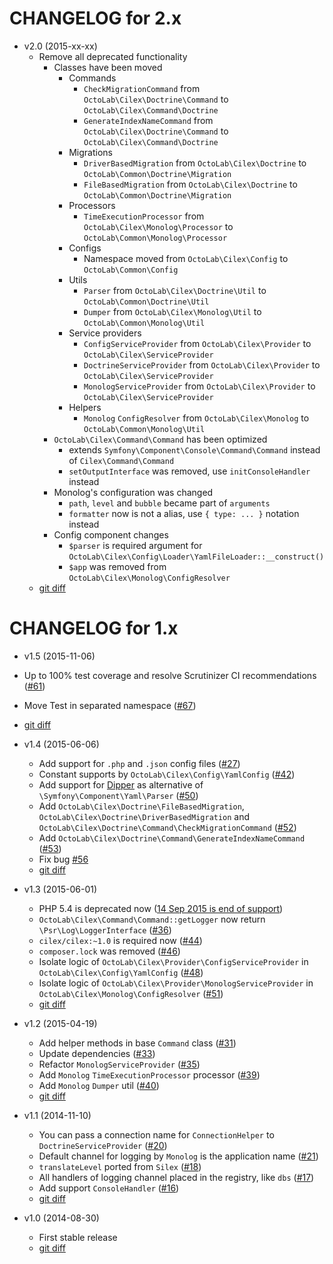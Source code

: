 CHANGELOG for 2.x
=================

* v2.0 (2015-xx-xx)
  * Remove all deprecated functionality
    * Classes have been moved
      * Commands
        * `CheckMigrationCommand` from `OctoLab\Cilex\Doctrine\Command` to `OctoLab\Cilex\Command\Doctrine`
        * `GenerateIndexNameCommand` from `OctoLab\Cilex\Doctrine\Command` to `OctoLab\Cilex\Command\Doctrine`
      * Migrations
        * `DriverBasedMigration` from `OctoLab\Cilex\Doctrine` to `OctoLab\Common\Doctrine\Migration`
        * `FileBasedMigration` from `OctoLab\Cilex\Doctrine` to `OctoLab\Common\Doctrine\Migration`
      * Processors
        * `TimeExecutionProcessor` from `OctoLab\Cilex\Monolog\Processor` to `OctoLab\Common\Monolog\Processor`
      * Configs
        * Namespace moved from `OctoLab\Cilex\Config` to `OctoLab\Common\Config`
      * Utils
        * `Parser` from `OctoLab\Cilex\Doctrine\Util` to `OctoLab\Common\Doctrine\Util`
        * `Dumper` from `OctoLab\Cilex\Monolog\Util` to `OctoLab\Common\Monolog\Util`
      * Service providers
        * `ConfigServiceProvider` from `OctoLab\Cilex\Provider` to `OctoLab\Cilex\ServiceProvider`
        * `DoctrineServiceProvider` from `OctoLab\Cilex\Provider` to `OctoLab\Cilex\ServiceProvider`
        * `MonologServiceProvider` from `OctoLab\Cilex\Provider` to `OctoLab\Cilex\ServiceProvider`
      * Helpers
        * `Monolog` `ConfigResolver` from `OctoLab\Cilex\Monolog` to `OctoLab\Common\Monolog\Util`
    * `OctoLab\Cilex\Command\Command` has been optimized
      * extends `Symfony\Component\Console\Command\Command` instead of `Cilex\Command\Command`
      * `setOutputInterface` was removed, use `initConsoleHandler` instead
    * Monolog's configuration was changed
      * `path`, `level` and `bubble` became part of `arguments`
      * `formatter` now is not a alias, use `{ type: ... }` notation instead
    * Config component changes
      * `$parser` is required argument for `OctoLab\Cilex\Config\Loader\YamlFileLoader::__construct()`
      * `$app` was removed from `OctoLab\Cilex\Monolog\ConfigResolver`
  * [git diff](../../compare/1.x...master)

CHANGELOG for 1.x
=================

* v1.5 (2015-11-06)

 * Up to 100% test coverage and resolve Scrutinizer CI recommendations ([#61](../../issues/61))
 * Move Test in separated namespace ([#67](../../issue/67))
 * [git diff](../../compare/v1.4.3...v1.5.1)

* v1.4 (2015-06-06)

  * Add support for `.php` and `.json` config files ([#27](../../issues/27))
  * Constant supports by `OctoLab\Cilex\Config\YamlConfig` ([#42](../../issues/42))
  * Add support for [Dipper](https://github.com/secondparty/dipper) as alternative of `\Symfony\Component\Yaml\Parser`
  ([#50](../../issues/50))
  * Add `OctoLab\Cilex\Doctrine\FileBasedMigration`, `OctoLab\Cilex\Doctrine\DriverBasedMigration` and
  `OctoLab\Cilex\Doctrine\Command\CheckMigrationCommand` ([#52](../../issues/52))
  * Add `OctoLab\Cilex\Doctrine\Command\GenerateIndexNameCommand` ([#53](../../issues/53))
  * Fix bug [#56](../../issues/56)
  * [git diff](../../compare/v1.3.2...v1.4.3)

* v1.3 (2015-06-01)

  * PHP 5.4 is deprecated now ([14 Sep 2015 is end of support](http://php.net/supported-versions.php))
  * `OctoLab\Cilex\Command\Command::getLogger` now return `\Psr\Log\LoggerInterface` ([#36](../../issues/36))
  * `cilex/cilex:~1.0` is required now ([#44](../../issues/44))
  * `composer.lock` was removed ([#46](../../issues/46))
  * Isolate logic of `OctoLab\Cilex\Provider\ConfigServiceProvider` in `OctoLab\Cilex\Config\YamlConfig`
  ([#48](../../issues/48))
  * Isolate logic of `OctoLab\Cilex\Provider\MonologServiceProvider` in `OctoLab\Cilex\Monolog\ConfigResolver`
  ([#51](../../issues/51))
  * [git diff](../../compare/v1.2.3...v1.3.2)

* v1.2 (2015-04-19)

  * Add helper methods in base `Command` class ([#31](../../issues/31))
  * Update dependencies ([#33](../../issues/33))
  * Refactor `MonologServiceProvider` ([#35](../../issues/35))
  * Add `Monolog` `TimeExecutionProcessor` processor ([#39](../../issues/39))
  * Add `Monolog` `Dumper` util ([#40](../../issues/40))
  * [git diff](../../compare/v1.1.4...v1.2.3)

* v1.1 (2014-11-10)

  * You can pass a connection name for `ConnectionHelper` to `DoctrineServiceProvider` ([#20](../../issues/20))
  * Default channel for logging by `Monolog` is the application name ([#21](../../issues/21))
  * `translateLevel` ported from `Silex` ([#18](../../issues/18))
  * All handlers of logging channel placed in the registry, like `dbs` ([#17](../../issues/17))
  * Add support `ConsoleHandler` ([#16](../../issues/16))
  * [git diff](../../compare/v1.0.1...v1.1.4)

* v1.0 (2014-08-30)

  * First stable release
  * [git diff](../../compare/v0.6...v1.0.1)
